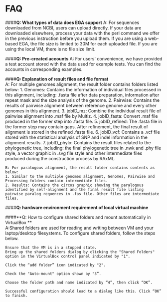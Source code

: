 # FAQ

####**Q: What types of data does EGA support**
	A: For sequences downloaded from NCBI, users can upload directly. If your data are downloaded elsewhere, process your data with the perl command we offer in the previous instruction before you upload them.
	If you are using a web-based EGA, the file size is limited to 30M for each uploaded file. If you are using the local VM, there is no file size limit.

####**Q: Pre-created accounts**
    A: For users' convenience, we have provided a test account stored with the data used for example tests. You can find the accounts in corresponding examples.


####**Q: Explanation of result files and file format**  
	A: For multiple genomes alignment, the result folder contains folders listed below:
	1. Genomes: Contains the information of individual files processed in this alignment, including: .fasta file after data preparation, information after repeat mask and the size analysis of the genome.
	2. Pairwise: Contains the results of pairwise alignment between reference genome and every other genomes in this alignment.
	3. jobID_mz: Combine the individual result file of pairwise alignment into .maf file by Multiz. 
	4. jobID_fasta: Convert .maf file produced in the former step into .fasta file.
	5. jobID_refined: The .fasta file in the former step may contain gaps. After refinement, the final result of alignment is stored in the refined .fasta file. 
	6. jobID_vcf: Contains a .vcf file stored with the statistical analysis of SNP and indel information in the alignment results.
	7. jobID_phylo: Contains the result files related to the phylogenetic tree, including: the final phylogenetic tree in .nwk and .phy file style, a vector graphic in .svg file style and other intermediate files produced during the construction process by RAxML. 
	
	B: For paralogous alignment, the result folder contains contents as below:
	1. Similar to the multiple genomes alignment, Genomes, Pairwise and Processing folders contain intermediate files.
	2. Results: Contains the circos graphic showing the paralogous identified by self-alignment and the final result file listing pairwise paralog requences in .fas file. Other files are intermediate files.


####**Q: hardware environment requirement of local virtual machine**  

####**Q: How to configure shared folders and mount automatically in VirtualBox **  
	A:Shared folders are used for reading and writing between VM and your laptop/desktop filesystems. To configure shared folders, follow the steps below.  

	Ensure that the VM is in a stopped state.
	Bring up the shared folders dialog by clicking the "Shared Folders" option in the VirtualBox control panel indicated by "1".

	Click the “add folder” icon indicated by "2". 

	Check the "Auto-mount" option shown by "3”.

	Choose the folder path and name indicated by “4”, then click “OK”.

	Successful configuration should lead to a dialog like this. Click “OK” to finish. 
	

